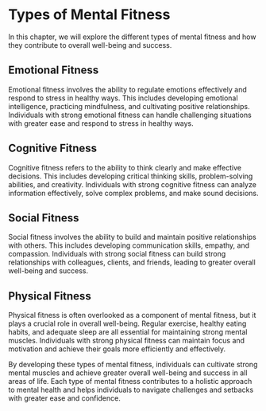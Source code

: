 Types of Mental Fitness
================================================================

In this chapter, we will explore the different types of mental fitness and how they contribute to overall well-being and success.

Emotional Fitness
-----------------

Emotional fitness involves the ability to regulate emotions effectively and respond to stress in healthy ways. This includes developing emotional intelligence, practicing mindfulness, and cultivating positive relationships. Individuals with strong emotional fitness can handle challenging situations with greater ease and respond to stress in healthy ways.

Cognitive Fitness
-----------------

Cognitive fitness refers to the ability to think clearly and make effective decisions. This includes developing critical thinking skills, problem-solving abilities, and creativity. Individuals with strong cognitive fitness can analyze information effectively, solve complex problems, and make sound decisions.

Social Fitness
--------------

Social fitness involves the ability to build and maintain positive relationships with others. This includes developing communication skills, empathy, and compassion. Individuals with strong social fitness can build strong relationships with colleagues, clients, and friends, leading to greater overall well-being and success.

Physical Fitness
----------------

Physical fitness is often overlooked as a component of mental fitness, but it plays a crucial role in overall well-being. Regular exercise, healthy eating habits, and adequate sleep are all essential for maintaining strong mental muscles. Individuals with strong physical fitness can maintain focus and motivation and achieve their goals more efficiently and effectively.

By developing these types of mental fitness, individuals can cultivate strong mental muscles and achieve greater overall well-being and success in all areas of life. Each type of mental fitness contributes to a holistic approach to mental health and helps individuals to navigate challenges and setbacks with greater ease and confidence.
